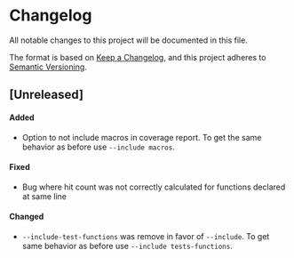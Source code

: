 # Changelog

All notable changes to this project will be documented in this file.

The format is based on [Keep a Changelog](https://keepachangelog.com/en/1.1.0/),
and this project adheres to [Semantic Versioning](https://semver.org/spec/v2.0.0.html).

## [Unreleased]

#### Added

- Option to not include macros in coverage report. To get the same behavior as before use `--include macros`.

#### Fixed

- Bug where hit count was not correctly calculated for functions declared at same line

#### Changed

- `--include-test-functions` was remove in favor of `--include`. To get same behavior as before use `--include tests-functions`.